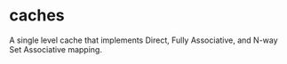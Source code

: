 # caches
A single level cache that implements Direct, Fully Associative, and N-way Set Associative mapping.
